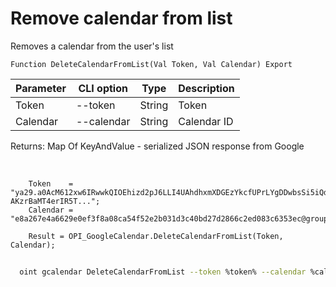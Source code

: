 ﻿---
sidebar_position: 4
---

# Remove calendar from list
 Removes a calendar from the user's list



`Function DeleteCalendarFromList(Val Token, Val Calendar) Export`

  | Parameter | CLI option | Type | Description |
  |-|-|-|-|
  | Token | --token | String | Token |
  | Calendar | --calendar | String | Calendar ID |

  
  Returns:  Map Of KeyAndValue - serialized JSON response from Google

<br/>




```bsl title="Code example"
    Token    = "ya29.a0AcM612xw6IRwwkQIOEhizd2pJ6LLI4UAhdhxmXDGEzYkcfUPrLYgDDwbsSi5iQdc78WPs_1_Qor5KipuV6mAIvr6z-AKzrBaMT4erIR5T...";
    Calendar = "e8a267e4a6629e0ef3f8a08ca54f52e2b031d3c40bd27d2866c2ed083c6353ec@group.calendar.google.com";

    Result = OPI_GoogleCalendar.DeleteCalendarFromList(Token, Calendar);
```



```sh title="CLI command example"
    
  oint gcalendar DeleteCalendarFromList --token %token% --calendar %calendar%

```

```json title="Result"

```
